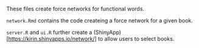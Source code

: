 These files create force networks for functional words. 

`network.Rmd` contains the code createing a force network for a given book.

`server.R` and `ui.R` further create a (ShinyApp)[https://kirin.shinyapps.io/network/] to allow users to select books.
